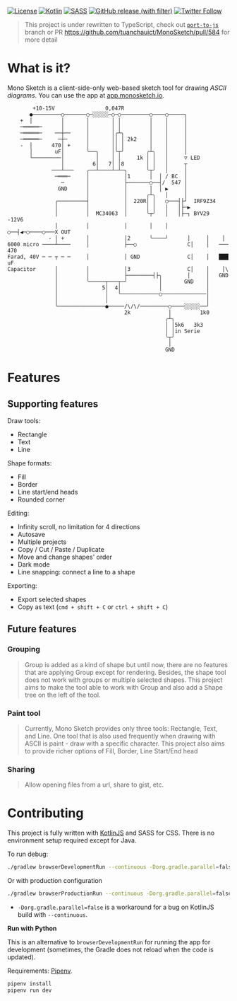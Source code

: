 [![License](https://img.shields.io/badge/License-Apache_2.0-blue.svg)][apache2.0]
[![Kotlin](https://img.shields.io/badge/kotlin-%237F52FF.svg?style=flat&logo=kotlin&logoColor=white)][KotlinJS] 
[![SASS](https://img.shields.io/badge/SASS-hotpink.svg?style=flat&logo=SASS&logoColor=white)][sass]
[![GitHub release (with filter)](https://img.shields.io/github/v/release/tuanchauict/monosketch)](https://github.com/tuanchauict/MonoSketch/releases)
[![Twitter Follow](https://img.shields.io/twitter/follow/MonoSketchApp)](https://twitter.com/MonoSketchApp)

> This project is under rewritten to TypeScript, check out [`port-to-js`](https://github.com/tuanchauict/MonoSketch/tree/port-to-js) branch or PR https://github.com/tuanchauict/MonoSketch/pull/584 for more detail

# What is it?

Mono Sketch is a client-side-only web-based sketch tool for drawing *ASCII diagrams*. You can use
the app at [app.monosketch.io][app].

```
        +10-15V                0,047R                                        
       ●─────────○───────○─░░░░░─○─○─────────○────○─────╮                    
    +  │         │       │       │ │         │    │     │                    
    ─═════─      │       │       │ │         │    │     │                    
    ─═════─    ──┼──     │       │╭┴╮        │    │     │                    
    ─═════─     ─┼─      │       ││ │ 2k2    │    │     │                    
    -  │      470│ +     │       ││ │        │    │     │                    
       │       uF│       ╰──╮    │╰┬╯       ╭┴╮   │     │                    
       └─────────│          │    │ │     1k │ │   │     ▽ LED                
                 │         6│   7│ │8       │ │   │     ┬                    
              ───┴───    ╭──┴────┴─┴─╮      ╰┬╯   │     │                    
               ─═══─     │           │1      │  │ / BC  │                    
                 ─       │           ├───────○──┤/  547 │                    
                GND      │           │       │  │ ▶     │                    
                         │           │      ╭┴╮   │     │                    
               ╭─────────┤           │  220R│ │   ○───┤├┘  IRF9Z34           
               │         │           │      │ │   │   │├─▶                   
               │         │  MC34063  │      ╰┬╯   │   │├─┐ BYV29       -12V6 
               │         │           │       │    │      ○──┤◀─○────○───X OUT
             - │ +       │           │2      ╰────╯      │     │    │        
6000 micro ────┴────     │           ├──○                C│    │   ─── 470   
Farad, 40V ─ ─ ┬ ─ ─     │           │ GND               C│    │   ███  uF   
Capacitor      │         │           │3                  C│    │    │\       
               │         │           ├────────┤├╮        │     │   GND       
               │         ╰─────┬───┬─╯          │       GND    │             
               │              5│  4│            │              │             
               │               │   ╰────────────○──────────────│             
               │               │                               │             
               ╰───────────────●─────/\/\/─────────○────░░░░░──╯             
                                     2k            │         1k0             
                                                  ╭┴╮                        
                                                  │ │5k6   3k3               
                                                  │ │in Serie                
                                                  ╰┬╯                        
                                                   │                         
                                                  GND                        
```

# Features

## Supporting features

Draw tools:

- Rectangle
- Text
- Line

Shape formats:

- Fill
- Border
- Line start/end heads
- Rounded corner

Editing:

- Infinity scroll, no limitation for 4 directions
- Autosave
- Multiple projects
- Copy / Cut / Paste / Duplicate
- Move and change shapes' order
- Dark mode
- Line snapping: connect a line to a shape

Exporting:

- Export selected shapes
- Copy as text (`cmd + shift + C` or `ctrl + shift + C`)

## Future features

### Grouping

> Group is added as a kind of shape but until now, there are no features that are applying Group
> except for rendering. Besides, the shape tool does not work with groups or multiple selected
> shapes. This project aims to make the tool able to work with Group and also add a Shape tree on
> the left of the tool.

### Paint tool

> Currently, Mono Sketch provides only three tools: Rectangle, Text, and Line. One tool that is also
> used frequently when drawing with ASCII is paint - draw with a specific character. This project
> also aims to provide richer options of Fill, Border, Line Start/End head

### Sharing

> Allow opening files from a url, share to gist, etc.

# Contributing

This project is fully written with [KotlinJS] and SASS
for CSS. There is no environment setup required except for Java.

To run debug:

```bash
./gradlew browserDevelopmentRun --continuous -Dorg.gradle.parallel=false
```

Or with production configuration

```bash
./gradlew browserProductionRun --continuous -Dorg.gradle.parallel=false
```

* `-Dorg.gradle.parallel=false` is a workaround for a bug on KotlinJS build with `--continuous`.

**Run with Python**

This is an alternative to `browserDevelopmentRun` for running the app for development (sometimes,
the Gradle does not reload when the code is updated).

Requirements: [Pipenv].

```bash
pipenv install
pipenv run dev
```

[apache2.0]: https://opensource.org/licenses/Apache-2.0

[app]: https://app.monosketch.io/

[KotlinJS]: https://kotlinlang.org/docs/js-overview.html

[Pipenv]: https://pipenv.pypa.io/en/latest/

[sass]: https://sass-lang.com/
